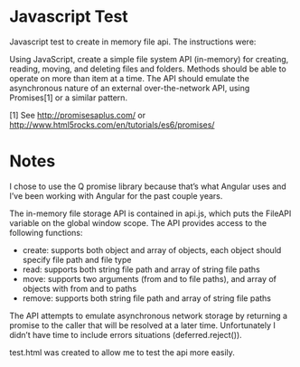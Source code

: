 # Javascript Test
Javascript test to create in memory file api. The instructions were:

Using JavaScript, create a simple file system API (in-memory) for creating, reading, moving, and deleting files and folders. Methods should be able to operate on more than item at a time. The API should emulate the asynchronous nature of an external over-the-network API, using Promises[1] or a similar pattern.
 
[1] See http://promisesaplus.com/ or http://www.html5rocks.com/en/tutorials/es6/promises/

# Notes

I chose to use the Q promise library because that’s what Angular uses and I’ve been working with Angular for the past couple years.

The in-memory file storage API is contained in api.js, which puts the FileAPI variable on the global window scope. The API provides access to the following functions:

- create: supports both object and array of objects, each object should specify file path and file type
- read: supports both string file path and array of string file paths
- move: supports two arguments (from and to file paths), and array of objects with from and to paths
- remove: supports both string file path and array of string file paths


The API attempts to emulate asynchronous network storage by returning a promise to the caller that will be resolved at a later time. Unfortunately I didn’t have time to include errors situations (deferred.reject()).

test.html was created to allow me to test the api more easily.

